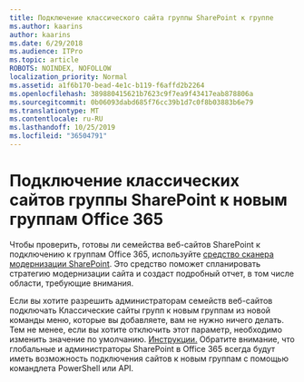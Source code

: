 ```yaml
---
title: Подключение классического сайта группы SharePoint к группе
ms.author: kaarins
author: kaarins
ms.date: 6/29/2018
ms.audience: ITPro
ms.topic: article
ROBOTS: NOINDEX, NOFOLLOW
localization_priority: Normal
ms.assetid: a1f6b170-bead-4e1c-b119-f6affd2b2264
ms.openlocfilehash: 389880415621b7623c9f7ea9f43417eab878806a
ms.sourcegitcommit: 0b06093dabd685f76cc39b1d7c0f8b03883b6e79
ms.translationtype: MT
ms.contentlocale: ru-RU
ms.lasthandoff: 10/25/2019
ms.locfileid: "36504791"
---
```

# <a name="connect-classic-sharepoint-team-sites-to-new-office-365-groups"></a>Подключение классических сайтов группы SharePoint к новым группам Office 365

Чтобы проверить, готовы ли семейства веб-сайтов SharePoint к подключению к группам Office 365, используйте [средство сканера модернизации SharePoint](https://go.microsoft.com/fwlink/?linkid=873066). Это средство поможет спланировать стратегию модернизации сайта и создаст подробный отчет, в том числе области, требующие внимания.
  
Если вы хотите разрешить администраторам семейств веб-сайтов подключать Классические сайты групп к новым группам из новой команды меню, которые вы добавляете, вам не нужно ничего делать. Тем не менее, если вы хотите отключить этот параметр, необходимо изменить значение по умолчанию. [Инструкции.](https://go.microsoft.com/fwlink/?linkid=2004316) Обратите внимание, что глобальные и администраторы SharePoint в Office 365 всегда будут иметь возможность подключения сайтов к новым группам с помощью командлета PowerShell или API.
  

